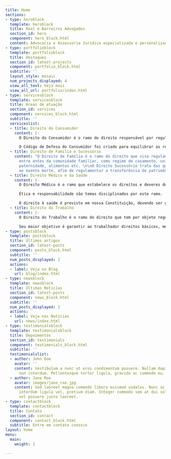 ```yaml
---
title: Home
sections:
- type: heroblock
  template: heroblock
  title: Real e Barreiros Advogados
  section_id: hero
  component: hero_block.html
  content: Advocacia e Assessoria Jurídica especializada e personalizada.
- type: portfolioblock
  template: portfolioblock
  title: Destaques
  section_id: latest-projects
  component: portfolio_block.html
  subtitle: ''
  layout_style: mosaic
  num_projects_displayed: 4
  view_all_text: Veja mais
  view_all_url: portfolio/index.html
- type: servicesblock
  template: servicesblock
  title: Áreas de atuação
  section_id: services
  component: services_block.html
  subtitle: ''
  serviceslist:
  - title: Direito do Consumidor
    content: |-
      O Direito do Consumidor é o ramo do direito responsável por regulamentar as relações entre fornecedores de bens e serviços e seus consumidores.

      O Código de Defesa do Consumidor foi criado para equilibrar as relações de consumo, visando garantir a saúde, segurança, informação e orientação aos consumidores para evitar que estes sejam violados e prejudicados.
  - title: Direito de Família e Sucessório
    content: "O Direito de Família é o ramo do direito que visa regulamentar as questões
      entre entes da comunidade familiar, como regime de casamento, união estável,
      paternidade, alimentos etc. \n\nO Direito Sucessório trata das questões relacionadas
      ao evento morte, afim de regulamentar a transferência de patrimônio do falecido. "
  - title: Direito Médico e da Saúde
    content: |-
      O Direito Médico é o ramo que estabelece os direitos e deveres dos profissionais e instituições de saúde, bem como, de pacientes que utilizam os serviços de saúde.

      Ética e responsabilidade são temas disciplinados por este ramo.

      O direito à saúde é previsto em nossa Constituição, devendo ser garantido a todos os cidadãos de forma justa e com qualidade. Profissionais do direito, devem lutar para evitar e abolir qualquer desrespeito e abuso relacionados a este tema.
  - title: Direito do Trabalho
    content: |-
      O Direito do Trabalho é o ramo do direito que tem por objeto regulamentar normas e princípios para gerir as relações empregatícias e as relações de trabalho especificadas.

      Seu maior objetivo é garantir ao trabalhador direitos básicos, melhores condições de trabalho, inclusive sociais, através de medidas de proteção que proporcionam melhor equilíbrio com a classe patronal (empregador).
- type: postsblock
  template: postsblock
  title: Últimos artigos
  section_id: latest-posts
  component: posts_block.html
  subtitle: ''
  num_posts_displayed: 2
  actions:
  - label: Veja no Blog
    url: blog/index.html
- type: newsblock
  template: newsblock
  title: Últimas Noticías
  section_id: latest-posts
  component: news_block.html
  subtitle: ''
  num_posts_displayed: 2
  actions:
  - label: Veja nas Notícias
    url: news/index.html        
- type: testimonialsblock
  template: testimonialsblock
  title: Depoimentos
  section_id: testimonials
  component: testimonials_block.html
  subtitle: ''
  testimonialslist:
  - author: John Doe
    avatar: ''
    content: Vestibulum a nunc ut eros condimentum posuere. Nullam dapibus quis nunc
      non interdum. Pellentesque tortor ligula, gravida ac commodo eu.
  - author: Jane Roe
    avatar: images/jane_roe.jpg
    content: Sed laoreet magna commodo libero euismod sodales. Nunc ac libero convallis,
      interdum ligula vel, pretium diam. Integer commodo sem at dui sollicitudin,
      vel posuere justo laoreet.
- type: contactblock
  template: contactblock
  title: Contato
  section_id: contact
  component: contact_block.html
  subtitle: Entre em contato conosco
layout: home
menu:
  main:
    weight: 1

---
```

